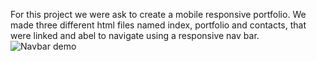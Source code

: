 For this project we were ask to create a mobile responsive portfolio. We made three different html files named index, portfolio and contacts, that were linked and abel to navigate using a responsive nav bar. ![Navbar demo](https://user-images.githubusercontent.com/62128411/79057382-e7014900-7c15-11ea-9708-fc0bc36218fc.gif)